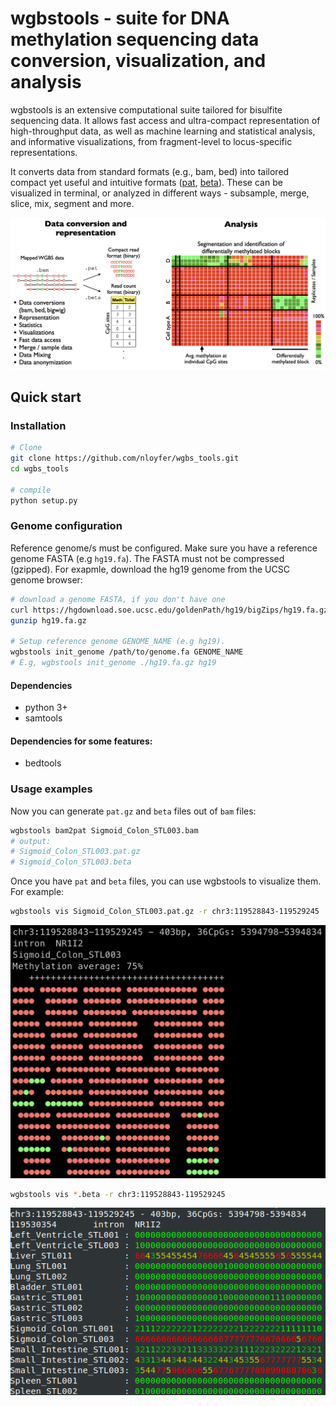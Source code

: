 # wgbstools - suite for DNA methylation sequencing data conversion, visualization, and analysis
wgbstools is an extensive computational suite tailored for bisulfite sequencing data. 
It allows fast access and ultra-compact representation of high-throughput data,
as well as machine learning and statistical analysis, and informative visualizations, 
from fragment-level to locus-specific representations.

It converts data from standard formats (e.g., bam, bed) into tailored compact yet useful and intuitive formats ([pat](docs/pat_format.md), [beta](docs/beta_format.md)).
These can be visualized in terminal, or analyzed in different ways - subsample, merge, slice, mix, segment and more.

![alt text](docs/img/wgbstools_overview.png "wgbstools overview")

## Quick start
### Installation

```bash
# Clone
git clone https://github.com/nloyfer/wgbs_tools.git
cd wgbs_tools

# compile
python setup.py
```

### Genome configuration
Reference genome/s must be configured. Make sure you have a reference genome FASTA (e.g `hg19.fa`).
The FASTA must not be compressed (gzipped).
For exapmle, download the hg19 genome from the UCSC genome browser:
```bash
# download a genome FASTA, if you don't have one
curl https://hgdownload.soe.ucsc.edu/goldenPath/hg19/bigZips/hg19.fa.gz -o hg19.fa.gz
gunzip hg19.fa.gz

# Setup reference genome GENOME_NAME (e.g hg19).
wgbstools init_genome /path/to/genome.fa GENOME_NAME
# E.g, wgbstools init_genome ./hg19.fa.gz hg19
```
#### Dependencies
- python 3+
- samtools
#### Dependencies for some features:
- bedtools


### Usage examples
Now you can generate `pat.gz` and `beta` files out of `bam` files:
```bash
wgbstools bam2pat Sigmoid_Colon_STL003.bam
# output:
# Sigmoid_Colon_STL003.pat.gz
# Sigmoid_Colon_STL003.beta
```

Once you have `pat` and `beta` files, you can use wgbstools to visualize them. For example:

```bash
wgbstools vis Sigmoid_Colon_STL003.pat.gz -r chr3:119528843-119529245
```
![alt text](docs/img/colon.pat.png "pat vis example")

```bash
wgbstools vis *.beta -r chr3:119528843-119529245
```
![alt text](docs/img/beta_vis.png "beta vis example")
